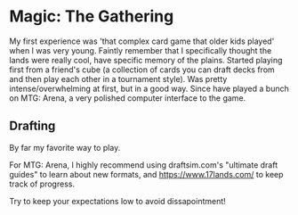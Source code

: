 # Magic: The Gathering

My first experience was 'that complex card game that older kids played' when I
was very young.
Faintly remember that I specifically thought the lands were really cool, have
specific memory of the plains.
Started playing first from a friend's cube (a collection of cards you can draft
decks from and then play each other in a tournament style).
Was pretty intense/overwhelming at first, but in a good way.
Since have played a bunch on MTG: Arena, a very polished computer interface to
the game.

## Drafting

By far my favorite way to play.

For MTG: Arena, I highly recommend using draftsim.com's "ultimate draft guides"
to learn about new formats, and https://www.17lands.com/ to keep track of
progress.

Try to keep your expectations low to avoid dissapointment!
